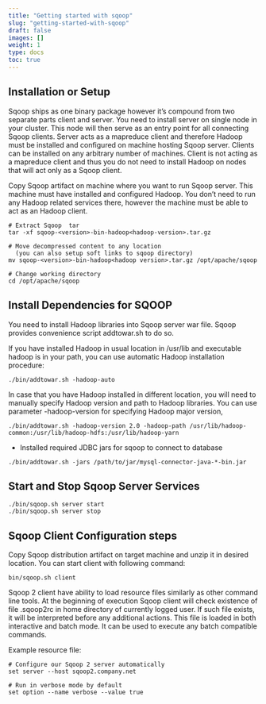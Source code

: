 ```yaml
---
title: "Getting started with sqoop"
slug: "getting-started-with-sqoop"
draft: false
images: []
weight: 1
type: docs
toc: true
---
```


## Installation or Setup

    

Sqoop ships as one binary package however it’s compound from two separate parts client and server. 
    You need to install server on single node in your cluster. 
    This node will then serve as an entry point for all connecting Sqoop clients. 
    Server acts as a mapreduce client and therefore Hadoop must be installed and configured on machine hosting Sqoop server. 
    Clients can be installed on any arbitrary number of machines. 
    Client is not acting as a mapreduce client and thus you do not need to install Hadoop on nodes that will act only as a Sqoop client.

  

  Copy Sqoop artifact on machine where you want to run Sqoop server. 
    This machine must have installed and configured Hadoop. 
    You don’t need to run any Hadoop related services there, however the machine must be able to act as an Hadoop client. 
    

    # Extract Sqoop  tar
    tar -xf sqoop-<version>-bin-hadoop<hadoop-version>.tar.gz

    # Move decompressed content to any location 
      (you can also setup soft links to sqoop directory)
    mv sqoop-<version>-bin-hadoop<hadoop version>.tar.gz /opt/apache/sqoop

    # Change working directory
    cd /opt/apache/sqoop


    

Install Dependencies for SQOOP
------------------------------

 You need to install Hadoop libraries into Sqoop server war file. Sqoop provides convenience script addtowar.sh to do so. 
    
   If you have installed Hadoop in usual location in /usr/lib and executable hadoop is in your path, you can use automatic Hadoop installation procedure:

    ./bin/addtowar.sh -hadoop-auto

In case that you have Hadoop installed in different location, you will need to manually specify Hadoop version and path to Hadoop libraries. You can use parameter -hadoop-version for specifying Hadoop major version,

    ./bin/addtowar.sh -hadoop-version 2.0 -hadoop-path /usr/lib/hadoop-common:/usr/lib/hadoop-hdfs:/usr/lib/hadoop-yarn

 - Installed required JDBC jars for sqoop to connect to database

`./bin/addtowar.sh -jars /path/to/jar/mysql-connector-java-*-bin.jar`

Start and Stop Sqoop Server Services
------------------------------------

    
    ./bin/sqoop.sh server start
    ./bin/sqoop.sh server stop

Sqoop Client Configuration steps
--------------------------------

Copy Sqoop distribution artifact on target machine and unzip it in desired location. You can start client with following command:

    bin/sqoop.sh client

Sqoop 2 client have ability to load resource files similarly as other command line tools. At the beginning of execution Sqoop client will check existence of file .sqoop2rc in home directory of currently logged user. If such file exists, it will be interpreted before any additional actions. This file is loaded in both interactive and batch mode. It can be used to execute any batch compatible commands.

Example resource file:

    # Configure our Sqoop 2 server automatically
    set server --host sqoop2.company.net

    # Run in verbose mode by default
    set option --name verbose --value true




